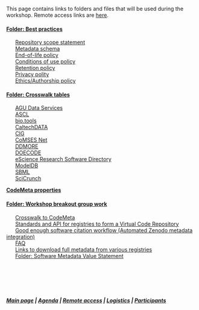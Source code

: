 This page contains links to folders and files that will be used during the workshop. Remote access links are [here](https://asclnet.github.io/SWRegistryWorkshop/RemoteAccess.html).   

#### [Folder: Best practices](https://drive.google.com/open?id=1QGip9QEy_8D2-5F1teK4XSAtDwry69Kr)  
&nbsp;&nbsp;&nbsp;&nbsp;&nbsp; [Repository scope statement](https://drive.google.com/open?id=1Rg6eZmgbh2PiqXSnq1VT7ITX67cjCuNCZxjEiGsu77I)  
&nbsp;&nbsp;&nbsp;&nbsp;&nbsp; [Metadata schema](https://drive.google.com/open?id=1d8_mw_0o9u0U6DJFUh83P8bB-ir3L0fFDxaHDG9X80I)  
&nbsp;&nbsp;&nbsp;&nbsp;&nbsp; [End-of-life policy](https://drive.google.com/open?id=15DMms2Icw8glzQFCTftGdMCdBsnUae67iNLJ1TMl684)  
&nbsp;&nbsp;&nbsp;&nbsp;&nbsp; [Conditions of use policy](https://drive.google.com/open?id=1UV-Ayg6Kx0PcRvODPE0EQH15yTWuDeJKiwHx_TphW2c)  
&nbsp;&nbsp;&nbsp;&nbsp;&nbsp; [Retention policy](https://drive.google.com/open?id=1xjhvkxDNhxIkLom1bwtnc0jCzSsRojjIh_YNWq0WuKg)  
&nbsp;&nbsp;&nbsp;&nbsp;&nbsp; [Privacy polity](https://drive.google.com/open?id=1KI8kv_TvlX5iTZPgBHINm9uxe3BSRlPLhJ1aS78pAWc)  
&nbsp;&nbsp;&nbsp;&nbsp;&nbsp; [Ethics/Authorship policy](https://drive.google.com/open?id=1plyUKoluONZOIySfiX22INf6bxNpgYslynXiDzOpNTY)  


#### [Folder: Crosswalk tables](https://drive.google.com/open?id=1D8uChafjHgKndYQR_FuMqAkCrDnjFVsz)   
&nbsp;&nbsp;&nbsp;&nbsp;&nbsp; [AGU Data Services](https://drive.google.com/open?id=105o2wgx5mQ6gfRBfrcXbWT50rOszC6hR)  
&nbsp;&nbsp;&nbsp;&nbsp;&nbsp; [ASCL](https://drive.google.com/open?id=13uczbtUU-Tqzj5u58U8VdrgitYcwShey)  
&nbsp;&nbsp;&nbsp;&nbsp;&nbsp; [bio.tools](https://drive.google.com/open?id=1Qz4nrE2L4khZmWS3UMrZpgsYe5Dhpi1f)  
&nbsp;&nbsp;&nbsp;&nbsp;&nbsp; [CaltechDATA](https://drive.google.com/open?id=1_JCTKbZd_gaY-wJIVFGOYxU0QGuICEHM)  
&nbsp;&nbsp;&nbsp;&nbsp;&nbsp; [CIG](https://drive.google.com/open?id=17OYwQEfq3vbrK7QpmVduBsKTC7dCxd_S)  
&nbsp;&nbsp;&nbsp;&nbsp;&nbsp; [CoMSES Net](https://drive.google.com/open?id=1R0n25EJ9ddOmyqAYCl9wboYRFCsQZjs5)  
&nbsp;&nbsp;&nbsp;&nbsp;&nbsp; [DDMORE](https://drive.google.com/open?id=1d46jnGVdfyx4r1I6-rtjyTJglGUKfccM)  
&nbsp;&nbsp;&nbsp;&nbsp;&nbsp; [DOECODE](https://drive.google.com/open?id=15C93EfkVX8W1sKWQYjsfJmuLJvLQf4bg)  
&nbsp;&nbsp;&nbsp;&nbsp;&nbsp; [eScience Research Software Directory](https://drive.google.com/open?id=11NqpLI7mYvZ0GR6XEvevPzQPxeWpB_S1)  
&nbsp;&nbsp;&nbsp;&nbsp;&nbsp; [ModelDB](https://drive.google.com/open?id=1qiBmWjvpr9uZVgVwcAIz3XpdAMe9S3hN)  
&nbsp;&nbsp;&nbsp;&nbsp;&nbsp; [SBML](https://drive.google.com/open?id=1dI0xLabp1KypuDWARTm4MXa7NFURxGao)  
&nbsp;&nbsp;&nbsp;&nbsp;&nbsp; [SciCrunch](https://drive.google.com/open?id=1h8egMmV48orcIIBv_NYh_-ugdvzel9eU)  

**[CodeMeta properties](https://github.com/codemeta/codemeta/blob/master/properties_description.csv)**

#### [Folder: Workshop breakout group work](https://drive.google.com/drive/folders/1lzz70jV7VOcjAdLSKBbO2IdToFLvsByf?usp=sharing)  
&nbsp;&nbsp;&nbsp;&nbsp;&nbsp; [Crosswalk to CodeMeta](https://docs.google.com/document/d/1xlGGYgfu9lhqVY0TiIzqw-rJpTU-DCtOM0bIQnXXTUs/edit?usp=sharing)  
&nbsp;&nbsp;&nbsp;&nbsp;&nbsp; [Standards and API for registries to form a Virtual Code Repository](https://docs.google.com/document/d/12Te_fTgQiobHmIdW4IGcxz8rcxcmz4PNL-jy-bbWaPs/edit)  
&nbsp;&nbsp;&nbsp;&nbsp;&nbsp; [Good enough software citation workflow (Automated Zenodo metadata integration)](https://docs.google.com/document/d/1RAuZcZiOMS7iddhdzphmKhs3vZTcbe2Bicz_cUT7CGs/edit?usp=sharing)  
&nbsp;&nbsp;&nbsp;&nbsp;&nbsp; [FAQ](https://docs.google.com/document/d/13TYHvzdO3UpD46G3t1GaJRzD2MgjHH7a7J5pzDn0cCQ/edit)  
&nbsp;&nbsp;&nbsp;&nbsp;&nbsp; [Links to download full metadata from various registries](https://docs.google.com/document/d/1O63tK7jBHetWw30ef5cq72LI78sSxOTTEmq2OMsjZcA/edit)  
&nbsp;&nbsp;&nbsp;&nbsp;&nbsp; [Folder: Software Metadata Value Statement](https://drive.google.com/open?id=1JSKLCeOPjfKUDxyevuFzZK2HuvlRFMgs)  
    


 &nbsp; &nbsp;   
  &nbsp; &nbsp;    
  &nbsp; &nbsp;    
  &nbsp; &nbsp; 
##### [Main page](https://asclnet.github.io/SWRegistryWorkshop/) | [Agenda](https://asclnet.github.io/SWRegistryWorkshop/Agenda.html) | [Remote access](https://asclnet.github.io/SWRegistryWorkshop/#remote-access) | [Logistics](https://asclnet.github.io/SWRegistryWorkshop/Logistics.html) | [Participants](https://asclnet.github.io/SWRegistryWorkshop/Participants.html)   

